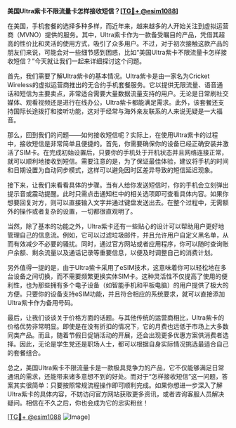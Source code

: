 **美国Ultra紫卡不限流量卡怎样接收短信？[[TG💪+ @esim1088](https://t.me/s/esim1088)]**

在美国，手机套餐的选择多种多样，而近年来，越来越多的人开始关注到虚拟运营商（MVNO）提供的服务。其中，Ultra紫卡作为一款备受瞩目的产品，凭借其超高的性价比和灵活的使用方式，吸引了众多用户。不过，对于初次接触这款产品的朋友们来说，可能会对一些细节感到困惑，比如“美国Ultra紫卡不限流量卡怎样接收短信？”今天就让我们一起来详细探讨这个问题。

首先，我们需要了解Ultra紫卡的基本情况。Ultra紫卡是由一家名为Cricket Wireless的虚拟运营商推出的无合约手机套餐服务。它以提供无限流量、语音通话和短信为主要卖点，非常适合需要大量数据流量支持的用户。无论是日常刷社交媒体、观看视频还是进行在线办公，Ultra紫卡都能满足需求。此外，该套餐还支持国际长途拨打和接听功能，这对于经常与海外亲友联系的人来说无疑是一大福音。

那么，回到我们的问题——如何接收短信呢？实际上，在使用Ultra紫卡的过程中，接收短信是非常简单且便捷的。首先，你需要确保你的设备已经正确安装并激活了SIM卡。在完成初始设置后，只要你的手机处于开机状态并且网络连接正常，就可以顺利地接收到短信。需要注意的是，为了保证最佳体验，建议将手机的时间和日期设置为自动同步模式，这样可以避免因时区差异导致的短信延迟现象。

接下来，让我们来看看具体的步骤。当有人给你发送短信时，你的手机会立刻弹出提示音或震动提醒。此时只需点击通知栏中的相关选项即可查看具体内容。如果你想要回复对方，则可以直接输入文字并通过键盘发送出去。在整个过程中，无需额外的操作或者复杂的设置，一切都很直观明了。

当然，除了基本的功能之外，Ultra紫卡还有一些贴心的设计可以帮助用户更好地管理自己的信息流。例如，它可以过滤垃圾邮件，并且允许用户自定义黑名单，从而有效减少不必要的骚扰。同时，通过官方网站或者应用程序，你可以随时查询账户余额、剩余流量以及通话记录等重要信息，以便及时调整自己的消费计划。

另外值得一提的是，由于Ultra紫卡采用了eSIM技术，这意味着你可以轻松地在多台设备之间切换，而不需要频繁更换实体SIM卡。这种灵活性不仅提高了使用的便利性，也为那些拥有多个电子设备（如智能手机和平板电脑）的用户提供了极大的方便。只要你的设备支持eSIM功能，并且符合相应的系统要求，就可以直接添加Ultra紫卡作为备用号码。

最后，让我们谈谈关于价格方面的话题。与其他传统的运营商相比，Ultra紫卡的价格优势非常明显。即使是在没有折扣的情况下，它的月费也远低于市场上大多数同类产品。而且，随着节假日促销活动的开展，还会出现更多优惠方案供消费者选择。因此，无论是学生党还是职场人士，都可以根据自身实际情况挑选最适合自己的套餐组合。

总之，美国Ultra紫卡不限流量卡是一款极具竞争力的产品，它不仅能够满足日常通讯的需求，还能带来诸多意想不到的好处。而对于“怎样接收短信”这一问题，答案其实很简单：只要按照常规流程操作即可顺利完成。如果你想进一步深入了解Ultra紫卡的具体内容，不妨访问官方网站获取更多资讯，或者咨询客服人员解决疑问。相信在不久之后，你也会成为它的忠实粉丝！

[[TG💪+ @esim1088](https://t.me/s/esim1088) ![Image](https://i.postimg.cc/4NQfJmqS/Snipaste-2025-05-13-00-14-12.png)]